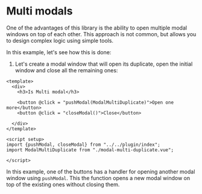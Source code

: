 # Multi modals

One of the advantages of this library is the ability to open multiple modal windows on top of each other. This approach
is not common, but allows you to design complex logic using simple tools.

In this example, let's see how this is done:

1. Let's create a modal window that will open its duplicate, open the initial window and close all the remaining ones:
```vue
<template>
  <div>
    <h3>Is Multi modal</h3>

    <button @click = "pushModal(ModalMultiDuplicate)">Open one more</button>
    <button @click = "closeModal()">Close</button>

  </div>
</template>

<script setup>
import {pushModal, closeModal} from "../../plugin/index";
import ModalMultiDuplicate from "./modal-multi-duplicate.vue";

</script>
```

In this example, one of the buttons has a handler for opening another modal window using `pushModal`. This
the function opens a new modal window on top of the existing ones without closing them.
